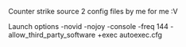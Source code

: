 Counter strike source 2
config files by me for me :V

Launch options
-novid -nojoy -console -freq 144 -allow_third_party_software +exec autoexec.cfg
